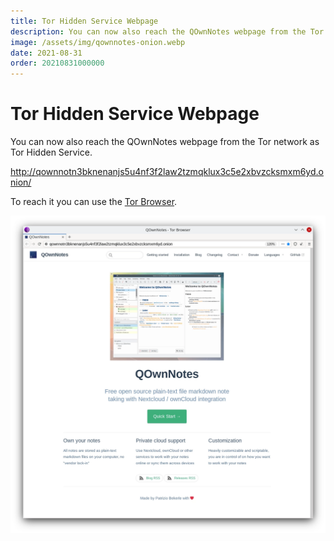 ```yaml
---
title: Tor Hidden Service Webpage
description: You can now also reach the QOwnNotes webpage from the Tor network.
image: /assets/img/qownnotes-onion.webp
date: 2021-08-31
order: 20210831000000
---
```


# Tor Hidden Service Webpage

<BlogDate v-bind:fm="$frontmatter" />

You can now also reach the QOwnNotes webpage from the Tor network as Tor Hidden Service.

<http://qownnotn3bknenanjs5u4nf3f2law2tzmqklux3c5e2xbvzcksmxm6yd.onion/>

To reach it you can use the [Tor Browser](https://www.torproject.org/download/).

![qownnotes-onion](./media/qownnotes-onion.webp)
